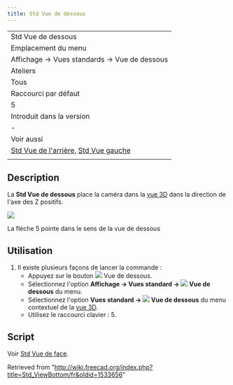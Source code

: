 ```yaml
---
title: Std Vue de dessous
---
```

|  |
| --- |
| Std Vue de dessous |
| Emplacement du menu |
| Affichage → Vues standards → Vue de dessous |
| Ateliers |
| Tous |
| Raccourci par défaut |
| 5 |
| Introduit dans la version |
| - |
| Voir aussi |
| [Std Vue de l'arrière](/Std_ViewRear/fr "Std ViewRear/fr"), [Std Vue gauche](/Std_ViewLeft/fr "Std ViewLeft/fr") |
|  |

## Description

La **Std Vue de dessous** place la caméra dans la [vue 3D](/3D_view/fr "3D view/fr") dans la direction de l'axe des Z positifs.

![](/images/FreeCAD_views_rear.svg)

La flèche 5 pointe dans le sens de la vue de dessous

## Utilisation

1. Il existe plusieurs façons de lancer la commande :
   * Appuyez sur le bouton ![](/images/Std_ViewBottom.svg) Vue de dessous.
   * Sélectionnez l'option **Affichage → Vues standard → ![](/images/Std_ViewBottom.svg) Vue de dessous** du menu.
   * Sélectionnez l'option **Vues standard → ![](/images/Std_ViewBottom.svg) Vue de dessous** du menu contextuel de la [vue 3D](/3D_view/fr "3D view/fr").
   * Utilisez le raccourci clavier : 5.

## Script

Voir [Std Vue de face](/Std_ViewFront/fr#Script "Std ViewFront/fr").

Retrieved from "<http://wiki.freecad.org/index.php?title=Std_ViewBottom/fr&oldid=1533656>"